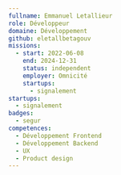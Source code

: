 ```yaml
---
fullname: Emmanuel Letallieur
role: Développeur
domaine: Développement
github: eletallbetagouv
missions:
  - start: 2022-06-08
    end: 2024-12-31
    status: independent
    employer: Omnicité
    startups:
      - signalement
startups:
  - signalement
badges:
  - segur
competences:
  - Développement Frontend
  - Développement Backend
  - UX
  - Product design
---
```

